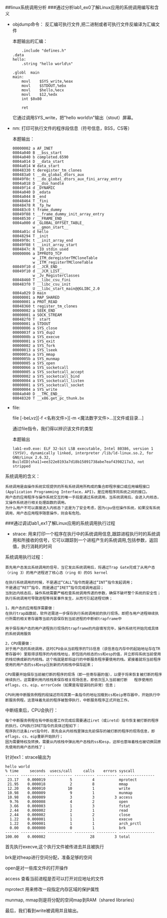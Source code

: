 ##linux系统调用分析
###通过分析lab1_ex0了解Linux应用的系统调用编写和含义
-	objdump命令：
	反汇编可执行文件,把二进制或者可执行文件反编译为汇编文件
	
	本题输出的汇编：
	
			.include "defines.h"
		.data
		hello:
			.string "hello world\n"
		
		.globl	main
		main:
			movl	$SYS_write,%eax
			movl	$STDOUT,%ebx
			movl	$hello,%ecx
			movl	$12,%edx
			int	$0x80
		
			ret
	
	它通过调用SYS_write，把"hello world\n"输出（stout）屏幕。
	
-	nm:
	打印可执行文件的程序段信息（符号信息，BSS，CS等）
	
	本题输出：
	
		00000002 a AF_INET
		0804a040 B __bss_start
		0804a040 b completed.6590
		0804a014 D __data_start
		0804a014 W data_start
		08048330 t deregister_tm_clones
		080483a0 t __do_global_dtors_aux
		08049f0c t __do_global_dtors_aux_fini_array_entry
		0804a018 D __dso_handle
		08049f14 d _DYNAMIC
		0804a040 D _edata
		0804a044 B _end
		08048464 T _fini
		08048478 R _fp_hw
		080483c0 t frame_dummy
		08049f08 t __frame_dummy_init_array_entry
		08048530 r __FRAME_END__
		0804a000 d _GLOBAL_OFFSET_TABLE_
		         w __gmon_start__
		0804a01c d hello
		08048294 T _init
		08049f0c t __init_array_end
		08049f08 t __init_array_start
		0804847c R _IO_stdin_used
		00000006 a IPPROTO_TCP
		         w _ITM_deregisterTMCloneTable
		         w _ITM_registerTMCloneTable
		08049f10 d __JCR_END__
		08049f10 d __JCR_LIST__
		         w _Jv_RegisterClasses
		08048460 T __libc_csu_fini
		080483f0 T __libc_csu_init
		         U __libc_start_main@@GLIBC_2.0
		0804a029 D main
		00000001 a MAP_SHARED
		00000001 a PROT_READ
		08048360 t register_tm_clones
		00000002 a SEEK_END
		00000001 a SOCK_STREAM
		080482f0 T _start
		00000001 a STDOUT
		00000006 a SYS_close
		0000003f a SYS_dup2
		0000000b a SYS_execve
		00000001 a SYS_exit
		00000002 a SYS_fork
		00000013 a SYS_lseek
		0000005a a SYS_mmap
		0000005b a SYS_munmap
		00000005 a SYS_open
		00000066 a SYS_socketcall
		00000005 a SYS_socketcall_accept
		00000002 a SYS_socketcall_bind
		00000004 a SYS_socketcall_listen
		00000001 a SYS_socketcall_socket
		00000004 a SYS_write
		0804a040 D __TMC_END__
		08048320 T __x86.get_pc_thunk.bx
	
-	file:

	file [-beLvz][-f <名称文件>][-m <魔法数字文件>...][文件或目录...] 
	
	通过file指令，我们得以辨识该文件的类型
	
	本题输出

		lab1-ex0.exe: ELF 32-bit LSB executable, Intel 80386, version 1 (SYSV), dynamically linked, interpreter /lib/ld-linux.so.2, for GNU/Linux 2.6.32, BuildID[sha1]=ee322e8193a7d18b15891738abe7eaf4398217a3, not stripped

系统调用的含义：

	系统调用是由操作系统实现提供的所有系统调用所构成的集合即程序接口或应用编程接口(Application Programming Interface，API)。是应用程序同系统之间的接口。
	用户态的应用程序与操作系统交互的唯一手段是通过系统调用，当系统调用后，会进入内核态，又操作系统进行相关处理函数的调用。
	为什么用户不可以直接进入内核态？这是为了安全考虑，因为cpu信任操作系统，如果没有系统调用，用户态应用程序随意操作，则会有危险。
	
###通过调试lab1_ex1了解Linux应用的系统调用执行过程
-	strace: 用来打印一个程序在执行中的系统调用信息,跟踪进程执行时的系统调用和所接收的信号，它可以跟踪到一个进程产生的系统调用,包括参数，返回值，执行消耗的时间

系统调用执行过程：

	首先用户态发出系统调用的信号，当它发出系统调用后，将通过Trap Gate完成了从用户态（ring 3）的用户进程进了核心态（ring 0）的OS kernel
	
	在执行系统调用的时候，不是通过“CALL”指令而是通过“INT”指令发起调用；
	不是通过“RET”指令，而是通过“IRET”指令完成调用返回；
	当到达内核态后，操作系统需要严格检查系统调用传递的参数，确保不破坏整个系统的安全性；
	执行系统调用可导致进程等待某事件发生，从而可引起进程切换；
	
	1，用户态的应用程序需要做：
	在执行trap函数前，软件还需进一步保存执行系统调用前的执行现场，即把与用户进程继续执行所需的相关寄存器等当前内容保存到当前进程的中断帧trapframe中
	
	用于保存用户态的用户进程执行现场的trapframe的内容填写完毕，操作系统可开始完成具体的系统调用服务
	
	2，CPU需要做：
	对于用户态的系统调用，这时CPU会从当前程序的TSS信息（该信息在内存中的起始地址存在TR寄存器中）里取得该程序的内核栈地址，即包括内核态的ss和esp的值，并立即将系统当前使用的栈切换成新的内核栈。这个栈就是即将运行的中断服务程序要使用的栈。紧接着就将当前程序使用的用户态的ss和esp压到新的内核栈中保存起来；
	
	CPU需要开始保存当前被打断的程序的现场（即一些寄存器的值），以便于将来恢复被打断的程序继续执行。这需要利用内核栈来保存相关现场信息，即依次压入当前被打断	程序使用的eflags，cs，eip，errorCode（如果是有错误码的异常）信息；
	
	CPU利用中断服务例程的段描述符将其第一条指令的地址加载到cs和eip寄存器中，开始执行中断服务例程。这意味着先前的程序被暂停执行，中断服务程序正式开始工作。
	
中断结束后，CPU会执行：
	
	每个中断服务例程在有中断处理工作完成后需要通过iret（或iretd）指令恢复被打断的程序的执行。CPU执行IRET指令的具体过程如下：
	程序执行这条iret指令时，首先会从内核栈里弹出先前保存的被打断的程序的现场信息，即eflags，cs，eip重新开始执行；
	因为需要特权及转换，需要从内核栈中弹出用户态栈的ss和esp，这样也意味着栈也被切换回原先使用的用户态的栈了；
	
	
针对ex1：strace输出为
	
	
	hello world
	% time     seconds  usecs/call     calls    errors syscall
	------ ----------- ----------- --------- --------- ----------------
	 23.17    0.000019           5         4           mprotect
	 21.95    0.000018           2         8           mmap
	 12.20    0.000010          10         1           write
	 10.98    0.000009           9         1           munmap
	 10.98    0.000009           3         3         3 access
	  9.76    0.000008           4         2           open
	  3.66    0.000003           1         3           fstat
	  2.44    0.000002           2         1           read
	  2.44    0.000002           1         2           close
	  1.22    0.000001           1         1           execve
	  1.22    0.000001           1         1           arch_prctl
	  0.00    0.000000           0         1           brk
	------ ----------- ----------- --------- --------- ----------------
	100.00    0.000082                    28         3 total

首先执行execve,这个执行文件被传进去并且被执行

brk是对heap进行空间分配，准备足够的空间

open是对一些库文件的打开操作

access 查看当前进程是否可以打开对应地址的文件

mprotect 用来修改一段指定内存区域的保护属性

munmap, mmap则是将分配的空间map到RAM（shared libraries）

最后，我们看到write被调用并且输出。



		